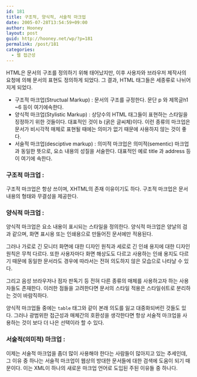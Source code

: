```yaml
---
id: 181
title: 구조적, 양식적, 서술적 마크업
date: 2005-07-28T13:54:59+09:00
author: Hooney
layout: post
guid: http://hooney.net/wp/?p=181
permalink: /post/181
categories:
  - 웹 접근성
---
```

HTML은 문서의 구조를 정의하기 위해 태어났지만, 이후 사용자와 브라우저 제작사의 요청에 의해 문서의 표현도 정의하게 되었다. 그 결과, HTML 태그들은 세종류로 나뉘어지게 되었다.

  * 구조적 마크업(Structual Markup) : 문서의 구조를 규정한다. 문단 p 와 제목글h1 ~6 등이 여기에속한다.
  * 양식적 마크업(Stylistic Markup) : 상당수의 HTML 태그들이 표현하는 스타일을 징정하기 위한 것들이다. 대표적인 것이 b (굵은 글씨체)이다. 이런 종류의 마크업은 문서가 비시각적 매체로 표현될 때에는 의미가 없기 때문에 사용하지 않는 것이 좋다.
  * 서술적 마크업(desciptive markup) : 의미적 마크업은 의미적(sementic) 마크업과 동일한 뜻으로, 요소 내용의 성질을 서술한다. 대표적인 예로 title 과 address 등이 여기에 속한다.

### 구조적 마크업 :

구조적 마크업은 항상 쓰이며, XHTML의 존재 이유이기도 하다. 구조적 마크업은 문서 내용의 형태와 무결성을 제공한다.

### 양식적 마크업 :

양식적 마크업은 요소 내용이 표시되는 스타일을 정의한다. 양식적 마크업은 양날의 검과 같으며, 화면 표시용 또는 인쇄용으로 만들어진 문서에만 적용된다.

그러나 가로로 긴 모니터 화면에 대한 디자인 원칙과 세로로 긴 인쇄 용지에 대한 디자인 원칙은 무척 다르다. 또한 사용자마다 화면 해상도도 다르고 사용하는 인쇄 용지도 다르기 때문에 동일한 문서라도 경우에 따라서는 전혀 의도하지 않은 모습으로 나타날 수 있다.

그리고 음성 브라우저나 점자 판독기 등 전혀 다른 종류의 매체를 사용하고자 하는 사용자들도 존재한다. 이러한 점들을 고려한다면 문서의 스타일 적용은 스타일쉬트로 분리하는 것이 바람직하다.

양식적 마크업들 중에는 `table` 태그와 같이 본래 의도를 잃고 대중화되버린 것들도 있다. 그러나 광범위한 접근성과 매체간의 호환성을 생각한다면 항상 서술적 마크업을 사용하는 것이 보다 더 나은 선택이라 할 수 있다.

### 서술적(의미적) 마크업 :

이제는 서술적 마크업을 좀더 많이 사용해야 한다는 사람들이 많아지고 있는 추세인데, 그 이유 중 하나는 서술적 마크업이 웹상의 방대한 문서들에 대한 검색에 도움이 되기 때문이다. 이는 XML이 하나의 새로운 마크업 언어로 도입된 주된 이유들 중 하나다.